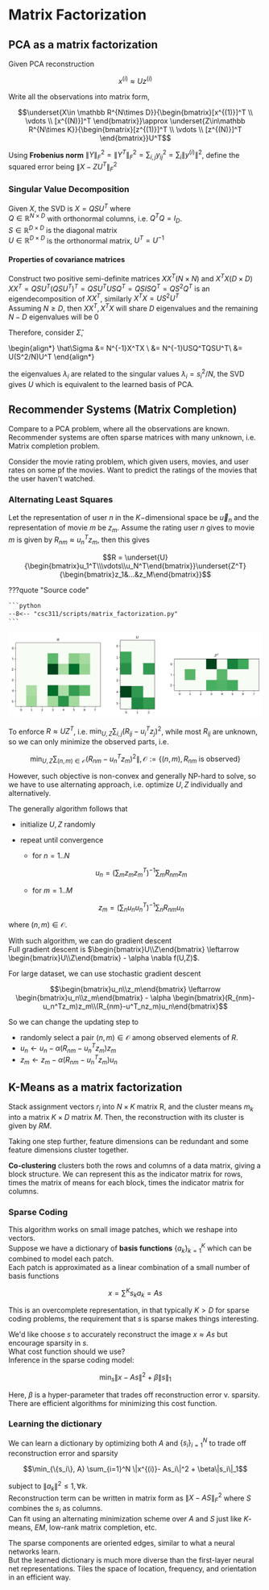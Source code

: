 # Matrix Factorization

## PCA as a matrix factorization

Given PCA reconstruction 

$$x^{(i)}\approx Uz^{(i)}$$

Write all the observations into matrix form, 

$$\underset{X\in \mathbb R^{N\times D}}{\begin{bmatrix}[x^{(1)}]^T \\ \vdots \\ [x^{(N)}]^T
\end{bmatrix}}\approx 
\underset{Z\in\mathbb R^{N\times K}}{\begin{bmatrix}[z^{(1)}]^T \\ \vdots \\ [z^{(N)}]^T 
\end{bmatrix}}U^T$$

Using __Frobenius norm__ $\|Y\|_F^2 = \|Y^T\|^2_F = \sum_{i,j}y_{ij}^2 = \sum_i \|y^{(i)}\|^2$, define the squared error being $\|X-ZU^T\|_F^2$



### Singular Value Decomposition
Given $X$, the SVD is $X = QSU^T$ where   
$Q\in\mathbb R^{N\times D}$ with orthonormal columns, i.e. $Q^TQ = I_D$.   
$S\in\mathbb R^{D\times D}$ is the diagonal matrix  
$U\in\mathbb R^{D\times D}$ is the orthonormal matrix, $U^T = U^{-1}$

#### Properties of covariance matrices
Construct two positive semi-definite matrices $XX^T (N\times N)$ and $X^TX(D\times D)$  
$XX^T = QSU^T(QSU^T)^T = QSU^TUSQ^T = QSISQ^T = QS^2Q^T$ is an eigendecomposition of $XX^T$, similarly $X^TX = US^2U^T$  
Assuming $N\geq D$, then $XX^T,X^TX$ will share $D$ eigenvalues and the remaining $N-D$ eigenvalues will be $0$ 

Therefore, consider $\hat\Sigma$, 

\begin{align*}
\hat\Sigma &= N^{-1}X^TX \\
&= N^{-1}USQ^TQSU^T\\
&= U(S^2/N)U^T
\end{align*}

the eigenvalues $\lambda_i$ are related to the singular values $\lambda_i = s_i^2 / N$, the SVD gives $U$ which is equivalent to the learned basis of PCA. 

## Recommender Systems (Matrix Completion)
Compare to a PCA problem, where all the observations are known. Recommender systems are often sparse matrices with many unknown, i.e. Matrix completion problem. 

Consider the movie rating problem, which given users, movies, and user rates on some pf the movies. Want to predict the ratings of the movies that the user haven't watched. 

### Alternating Least Squares
Let the representation of user $n$ in the $K-$dimensional space be $\vec u_n$ and the representation of movie $m$ be $z_m$. Assume the rating user $n$ gives to movie $m$ is given by $R_{nm}\approx u_n^T z_m$, then this gives 

$$R = \underset{U}{\begin{bmatrix}u_1^T\\\vdots\\u_N^T\end{bmatrix}}\underset{Z^T}{\begin{bmatrix}z_1&...&z_M\end{bmatrix}}$$


???quote "Source code"

    ```python
    --8<-- "csc311/scripts/matrix_factorization.py"
    ```
    
![png](assets/matrix_factorization_1.jpg)
    


To enforce $R\approx UZ^T$, i.e. $\min_{U,Z} \sum _{i,j}(R_{ij} - u_i^Tz_j)^2$, while most $R_{ij}$ are unknown, so we can only minimize the observed parts, i.e. 

$$\min_{U,Z} \sum_{(n,m)\in \mathcal O} (R_{nm}- u_n^Tz_m)^2\|, \mathcal O := \{(n,m), R_{nm}\text{ is observed}\}$$

However, such objective is non-convex and generally NP-hard to solve, so we have to use alternating approach, i.e. optimize $U,Z$ individually and alternatively. 

The generally algorithm follows that 

- initialize $U,Z$ randomly
- repeat until convergence 
    - for $n = 1..N$
    
    $$u_n = (\sum_mz_mz_m^T)^{-1}\sum_m R_{nm}z_m$$
    
    - for $m = 1..M$  

    $$z_m = (\sum_n u_n u_n^T)^{-1}\sum_n R_{nm}u_n$$

where $(n,m)\in \mathcal O$. 

With such algorithm, we can do gradient descent  
Full gradient descent is $\begin{bmatrix}U\\Z\end{bmatrix} \leftarrow \begin{bmatrix}U\\Z\end{bmatrix} - \alpha \nabla f(U,Z)$.  

For large dataset, we can use stochastic gradient descent 

$$\begin{bmatrix}u_n\\z_m\end{bmatrix} \leftarrow \begin{bmatrix}u_n\\z_m\end{bmatrix} - \alpha \begin{bmatrix}(R_{nm}-u_n^Tz_m)z_m\\(R_{nm}-u^T_nz_m)u_n\end{bmatrix}$$

So we can change the updating step to 

- randomly select a pair $(n,m)\in\mathcal O$ among observed elements of $R$. 
- $u_n \leftarrow u_n - \alpha (R_{nm} - u_n^T z_m)z_m$
- $z_m \leftarrow z_m - \alpha (R_{nm} - u_n^Tz_m)u_n$

## K-Means as a matrix factorization
Stack assignment vectors $r_i$ into $N\times K$ matrix R, and the cluster means $m_k$ into a matrix $K\times D$ matrix $M$. Then, the reconstruction with its cluster is given by $RM$. 

Taking one step further, feature dimensions can be redundant and some feature dimensions cluster together. 

__Co-clustering__ clusters both the rows and columns of a data matrix, giving a block structure. We can represent this as the indicator matrix for rows, times the matrix of means for each block, times the indicator matrix for columns. 

### Sparse Coding
This algorithm works on small image patches, which we reshape into vectors.  
Suppose we have a dictionary of __basis functions__ $\{a_k\}_{k=1}^K$ which can be combined to model each patch.   
Each patch is approximated as a linear combination of a small number of basis functions 

$$x = \sum^K s_k a_k = As$$

This is an overcomplete representation, in that typically $K>D$ for sparse coding problems, the requirement that $s$ is sparse makes things interesting.  

We'd like choose $s$ to accurately reconstruct the image $x\approx As$ but encourage sparsity in $s$.  
What cost function should we use?  
Inference in the sparse coding model: 

$$\min_s \|x-As\|^2 + \beta \|s\|_1$$

Here, $\beta$ is a hyper-parameter that trades off reconstruction error v. sparsity.   
There are efficient algorithms for minimizing this cost function.

### Learning the dictionary
We can learn a dictionary by optimizing both $A$ and $\{s_i\}_{i=1}^N$ to trade off reconstruction error and sparsity 

$$\min_{\{s_i\}, A} \sum_{i=1}^N \|x^{(i)}- As_i\|^2 + \beta\|s_i\|_1$$

subject to $\|a_k\|^2 \leq 1, \forall k$.  
Reconstruction term can be written in matrix form as $\|X-AS\|_F^2$ where $S$ combines the $s_i$ as columns.   
Can fit using an alternating minimization scheme over $A$ and $S$ just like $K$-means, $EM$, low-rank matrix completion, etc. 

The sparse components are oriented edges, similar to what a neural networks learn.  
But the learned dictionary is much more diverse than the first-layer neural net representations. Tiles the space of location, frequency, and orientation in an efficient way.  
